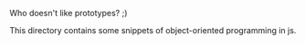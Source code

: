 Who doesn't like prototypes? ;) 

This directory contains some snippets of object-oriented programming in js. 